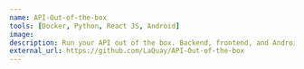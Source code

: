 ```yaml
---
name: API-Out-of-the-box
tools: [Docker, Python, React JS, Android]
image:
description: Run your API out of the box. Backend, frontend, and Android app. Consume it, simple, fast and easy.
external_url: https://github.com/LaQuay/API-Out-of-the-box
---
```


